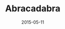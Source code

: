 ---
layout:     project
category:   tool

title:      Abracadabra
date:       2015-05-11
preview:    /images/2015/05/abracadabra.png

direct_url: /abracadabra

headline:	A ridiculously simple script to avoid using the Terminal when you need to show hidden files on the Mac.
---